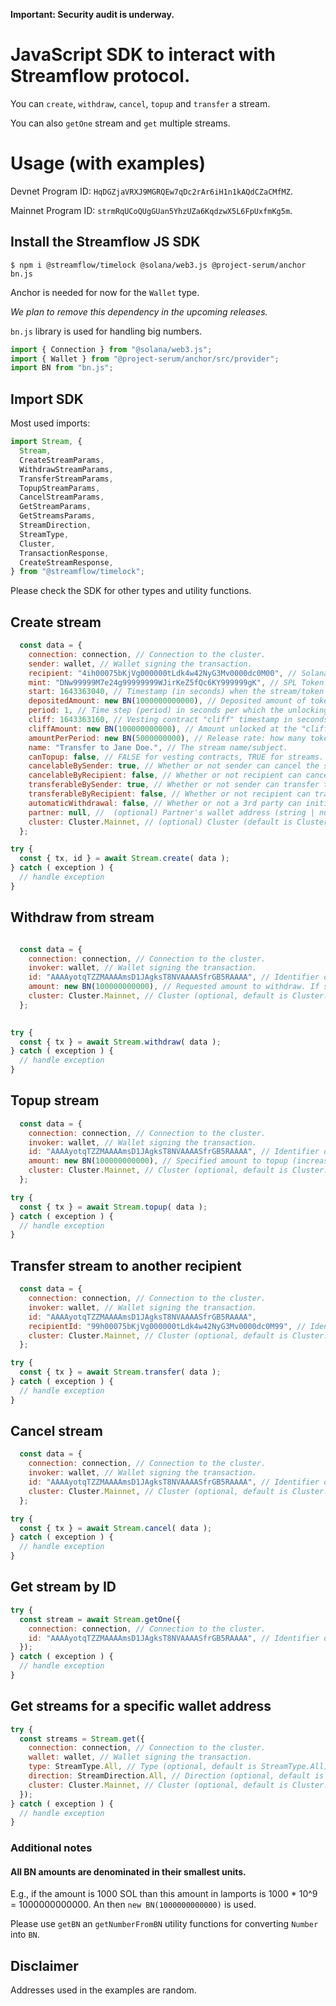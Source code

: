 **Important: Security audit is underway.**

# JavaScript SDK to interact with Streamflow protocol.

You can `create`, `withdraw`, `cancel`, `topup` and `transfer` a stream.

You can also `getOne` stream and `get` multiple streams.

# Usage (with examples)

Devnet Program ID: `HqDGZjaVRXJ9MGRQEw7qDc2rAr6iH1n1kAQdCZaCMfMZ`.

Mainnet Program ID: `strmRqUCoQUgGUan5YhzUZa6KqdzwX5L6FpUxfmKg5m`.

## Install the Streamflow JS SDK

`$ npm i @streamflow/timelock @solana/web3.js @project-serum/anchor bn.js`

Anchor is needed for now for the `Wallet` type.

*We plan to remove this dependency in the upcoming releases.*

`bn.js` library is used for handling big numbers.

```javascript
import { Connection } from "@solana/web3.js";
import { Wallet } from "@project-serum/anchor/src/provider";
import BN from "bn.js";
```

## Import SDK
Most used imports:
```javascript
import Stream, {
  Stream,
  CreateStreamParams,
  WithdrawStreamParams,
  TransferStreamParams,
  TopupStreamParams,
  CancelStreamParams,
  GetStreamParams,
  GetStreamsParams,
  StreamDirection,
  StreamType,
  Cluster,
  TransactionResponse,
  CreateStreamResponse,
} from "@streamflow/timelock";
```
Please check the SDK for other types and utility functions.

## Create stream

```javascript
  const data = {
    connection: connection, // Connection to the cluster.
    sender: wallet, // Wallet signing the transaction.
    recipient: "4ih00075bKjVg000000tLdk4w42NyG3Mv0000dc0M00", // Solana recipient address.
    mint: "DNw99999M7e24g99999999WJirKeZ5fQc6KY999999gK", // SPL Token mint.
    start: 1643363040, // Timestamp (in seconds) when the stream/token vesting starts.
    depositedAmount: new BN(1000000000000), // Deposited amount of tokens (in the smallest units).
    period: 1, // Time step (period) in seconds per which the unlocking occurs.
    cliff: 1643363160, // Vesting contract "cliff" timestamp in seconds.
    cliffAmount: new BN(100000000000), // Amount unlocked at the "cliff" timestamp.
    amountPerPeriod: new BN(5000000000), // Release rate: how many tokens are unlocked per each period.
    name: "Transfer to Jane Doe.", // The stream name/subject.
    canTopup: false, // FALSE for vesting contracts, TRUE for streams.
    cancelableBySender: true, // Whether or not sender can cancel the stream.
    cancelableByRecipient: false, // Whether or not recipient can cancel the stream.
    transferableBySender: true, // Whether or not sender can transfer the stream.
    transferableByRecipient: false, // Whether or not recipient can transfer the stream.
    automaticWithdrawal: false, // Whether or not a 3rd party can initiate withdraw in the name of recipient (currently not used, set it to FALSE).
    partner: null, //  (optional) Partner's wallet address (string | null).
    cluster: Cluster.Mainnet, // (optional) Cluster (default is Cluster.Mainnet).
  };

try {
  const { tx, id } = await Stream.create( data );
} catch ( exception ) {
  // handle exception
}
```

## Withdraw from stream

```javascript

  const data = {
    connection: connection, // Connection to the cluster.
    invoker: wallet, // Wallet signing the transaction.
    id: "AAAAyotqTZZMAAAAmsD1JAgksT8NVAAAASfrGB5RAAAA", // Identifier of a stream to be withdrawn from.
    amount: new BN(100000000000), // Requested amount to withdraw. If stream is completed, the whole amount will be withdrawn.
    cluster: Cluster.Mainnet, // Cluster (optional, default is Cluster.Mainnet).
  };

 
try {
  const { tx } = await Stream.withdraw( data );
} catch ( exception ) {
  // handle exception
}
```

## Topup stream
```javascript
  const data = {
    connection: connection, // Connection to the cluster.
    invoker: wallet, // Wallet signing the transaction.
    id: "AAAAyotqTZZMAAAAmsD1JAgksT8NVAAAASfrGB5RAAAA", // Identifier of a stream to be topped up.
    amount: new BN(100000000000), // Specified amount to topup (increases deposited amount).
    cluster: Cluster.Mainnet, // Cluster (optional, default is Cluster.Mainnet).
  };

try {
  const { tx } = await Stream.topup( data );
} catch ( exception ) {
  // handle exception
}
```

## Transfer stream to another recipient

```javascript
  const data = {
    connection: connection, // Connection to the cluster.
    invoker: wallet, // Wallet signing the transaction.
    id: "AAAAyotqTZZMAAAAmsD1JAgksT8NVAAAASfrGB5RAAAA",
    recipientId: "99h00075bKjVg000000tLdk4w42NyG3Mv0000dc0M99", // Identifier of a stream to be transferred.
    cluster: Cluster.Mainnet, // Cluster (optional, default is Cluster.Mainnet).
  };

try {
  const { tx } = await Stream.transfer( data );
} catch ( exception ) {
  // handle exception
}
```

## Cancel stream

```javascript
  const data = {
    connection: connection, // Connection to the cluster.
    invoker: wallet, // Wallet signing the transaction.
    id: "AAAAyotqTZZMAAAAmsD1JAgksT8NVAAAASfrGB5RAAAA", // Identifier of a stream to be canceled.
    cluster: Cluster.Mainnet, // Cluster (optional, default is Cluster.Mainnet).
  };

try {
  const { tx } = await Stream.cancel( data );
} catch ( exception ) {
  // handle exception
}
```

## Get stream by ID

```javascript
try {
  const stream = await Stream.getOne({
    connection: connection, // Connection to the cluster.
    id: "AAAAyotqTZZMAAAAmsD1JAgksT8NVAAAASfrGB5RAAAA", // Identifier of a stream that is fetched.
  });
} catch ( exception ) {
  // handle exception
}
```

## Get streams for a specific wallet address

```javascript
try {
  const streams = Stream.get({
    connection: connection, // Connection to the cluster.
    wallet: wallet, // Wallet signing the transaction.
    type: StreamType.All, // Type (optional, default is StreamType.All)
    direction: StreamDirection.All, // Direction (optional, default is StreamDirection.All)
    cluster: Cluster.Mainnet, // Cluster (optional, default is Cluster.Mainnet).
  });
} catch ( exception ) {
  // handle exception
}
```

### Additional notes

#### All BN amounts are denominated in their smallest units.

E.g., if the amount is 1000 SOL than this amount in lamports is 1000 \* 10^9 = 1000000000000. An then `new BN(1000000000000)` is used.

Please use `getBN` an `getNumberFromBN` utility functions for converting `Number` into `BN`.

## Disclaimer

Addresses used in the examples are random.
